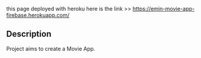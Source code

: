 this page deployed with heroku 
here is the link >> https://emin-movie-app-firebase.herokuapp.com/

## Description

Project aims to create a Movie App.
